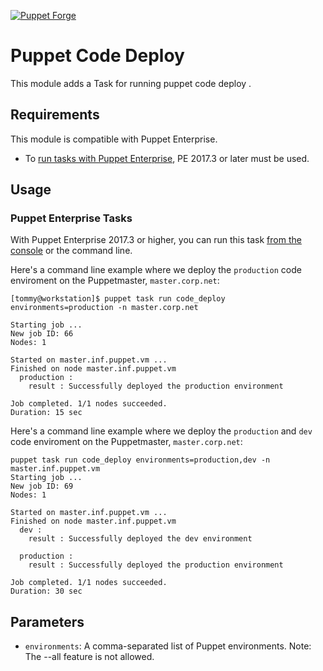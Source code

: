 [![Puppet Forge](https://img.shields.io/puppetforge/v/tspy/code_deploy.svg)](https://forge.puppet.com/tspy/code_deploy)

# Puppet Code Deploy

This module adds a Task for running puppet code deploy <environment>.

## Requirements

This module is compatible with Puppet Enterprise.

* To [run tasks with Puppet Enterprise](https://puppet.com/docs/pe/2017.3/orchestrator/running_tasks.html), PE 2017.3 or later must be used.

## Usage

### Puppet Enterprise Tasks

With Puppet Enterprise 2017.3 or higher, you can run this task [from the console](https://puppet.com/docs/pe/2017.3/orchestrator/running_tasks_in_the_console.html) or the command line.

Here's a command line example where we deploy the `production` code enviroment on the Puppetmaster, `master.corp.net`:

```shell
[tommy@workstation]$ puppet task run code_deploy environments=production -n master.corp.net

Starting job ...
New job ID: 66
Nodes: 1

Started on master.inf.puppet.vm ...
Finished on node master.inf.puppet.vm
  production :
    result : Successfully deployed the production environment

Job completed. 1/1 nodes succeeded.
Duration: 15 sec
```

Here's a command line example where we deploy the `production` and `dev` code enviroment on the Puppetmaster, `master.corp.net`:

```shell
puppet task run code_deploy environments=production,dev -n master.inf.puppet.vm
Starting job ...
New job ID: 69
Nodes: 1

Started on master.inf.puppet.vm ...
Finished on node master.inf.puppet.vm
  dev :
    result : Successfully deployed the dev environment

  production :
    result : Successfully deployed the production environment

Job completed. 1/1 nodes succeeded.
Duration: 30 sec
```

## Parameters

* `environments`: A comma-separated list of Puppet environments. Note: The --all feature is not allowed.